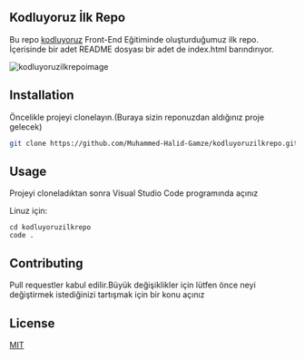 ## Kodluyoruz İlk Repo
Bu repo [kodluyoruz](htpps://kodluyoruz.org) Front-End Eğitiminde oluşturduğumuz ilk repo. İçerisinde bir adet README dosyası bir adet de index.html barındırıyor.

![kodluyoruzilkrepoimage](https://picsum.photos/200/300)

## Installation
Öncelikle projeyi clonelayın.(Buraya sizin reponuzdan aldığınız proje gelecek)

```bash
git clone https://github.com/Muhammed-Halid-Gamze/kodluyoruzilkrepo.git
```
## Usage

Projeyi cloneladıktan sonra Visual Studio Code programında açınız

Linuz için:

```linux
cd kodluyoruzilkrepo
code .
```

## Contributing

Pull requestler kabul edilir.Büyük değişiklikler için lütfen önce neyi değiştirmek istediğinizi tartışmak için bir konu açınız

## License

[MIT](https://choosealicense.com/licenses/mit/)




